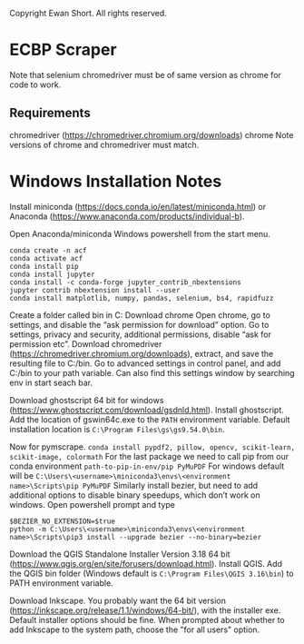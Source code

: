 Copyright Ewan Short. All rights reserved.

# ECBP Scraper
Note that selenium chromedriver must be of same version as chrome for code to
work.

## Requirements
chromedriver (https://chromedriver.chromium.org/downloads)
chrome
Note versions of chrome and chromedriver must match.


# Windows Installation Notes

Install miniconda (https://docs.conda.io/en/latest/miniconda.html) or Anaconda (https://www.anaconda.com/products/individual-b).

Open Anaconda/miniconda Windows powershell from the start menu.

```
conda create -n acf
conda activate acf
conda install pip
conda install jupyter
conda install -c conda-forge jupyter_contrib_nbextensions
jupyter contrib nbextension install --user
conda install matplotlib, numpy, pandas, selenium, bs4, rapidfuzz
```

Create a folder called bin in C:
Download chrome
Open chrome, go to settings, and disable the “ask permission for download” option.
Go to settings, privacy and security, additional permissions, disable “ask for permission etc”.
Download chromedriver (https://chromedriver.chromium.org/downloads), extract, and save the resulting file to C:/bin.
Go to advanced settings in control panel, and add C:/bin to your path variable. Can also find this settings window by searching env in start seach bar.

Download ghostscript 64 bit for windows (https://www.ghostscript.com/download/gsdnld.html).
Install ghostscript.
Add the location of gswin64c.exe to the `PATH` environment variable. Default installation location is `C:\Program Files\gs\gs9.54.0\bin`.

Now for pymscrape.
`conda install pypdf2, pillow, opencv, scikit-learn, scikit-image, colormath`
For the last package we need to call pip from our conda environment
`path-to-pip-in-env/pip PyMuPDF`
For windows default will be
`C:\Users\<username>\miniconda3\envs\<environment name>\Scripts\pip PyMuPDF`
Similarly install bezier, but need to add additional options to disable binary speedups, which don’t work on windows. Open powershell prompt and type
```
$BEZIER_NO_EXTENSION=$true
python -m C:\Users\<username>\miniconda3\envs\<environment name>\Scripts\pip3 install --upgrade bezier --no-binary=bezier
```

Download the QGIS Standalone Installer Version 3.18 64 bit (https://www.qgis.org/en/site/forusers/download.html).
Install QGIS.
Add the QGIS bin folder (Windows default is `C:\Program Files\QGIS 3.16\bin`) to PATH environment variable.

Download Inkscape. You probably want the 64 bit version (https://inkscape.org/release/1.1/windows/64-bit/), with the installer exe.
Default installer options should be fine. When prompted about whether to add Inkscape to the system path, choose the "for all users" option.
